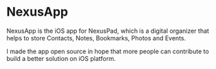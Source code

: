 NexusApp
========

NexusApp is the iOS app for NexusPad, which is a digital organizer that helps to store Contacts, Notes, Bookmarks, Photos and Events.

I made the app open source in hope that more people can contribute to build a better solution on iOS platform.
